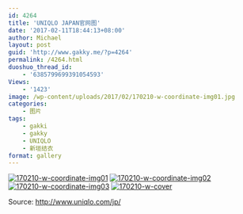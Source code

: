 ```yaml
---
id: 4264
title: 'UNIQLO JAPAN官网图'
date: '2017-02-11T18:44:13+08:00'
author: Michael
layout: post
guid: 'http://www.gakky.me/?p=4264'
permalink: /4264.html
duoshuo_thread_id:
    - '6385799699391054593'
Views:
    - '1423'
image: /wp-content/uploads/2017/02/170210-w-coordinate-img01.jpg
categories:
    - 图片
tags:
    - gakki
    - gakky
    - UNIQLO
    - 新垣结衣
format: gallery
---
```


[![170210-w-coordinate-img01](http://www.yui-aragaki.org/wp-content/uploads/2017/02/170210-w-coordinate-img01.jpg)](http://www.yui-aragaki.org/wp-content/uploads/2017/02/170210-w-coordinate-img01.jpg "170210-w-coordinate-img01") [![170210-w-coordinate-img02](http://www.yui-aragaki.org/wp-content/uploads/2017/02/170210-w-coordinate-img02.jpg)](http://www.yui-aragaki.org/wp-content/uploads/2017/02/170210-w-coordinate-img02.jpg "170210-w-coordinate-img02") [![170210-w-coordinate-img03](http://www.yui-aragaki.org/wp-content/uploads/2017/02/170210-w-coordinate-img03.jpg)](http://www.yui-aragaki.org/wp-content/uploads/2017/02/170210-w-coordinate-img03.jpg "170210-w-coordinate-img03") [![170210-w-cover](http://www.yui-aragaki.org/wp-content/uploads/2017/02/170210-w-cover.jpg)](http://www.yui-aragaki.org/wp-content/uploads/2017/02/170210-w-cover.jpg "170210-w-cover")

Source: http://www.uniqlo.com/jp/